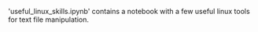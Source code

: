 'useful_linux_skills.ipynb' contains a notebook with a few useful linux tools for text file manipulation.

